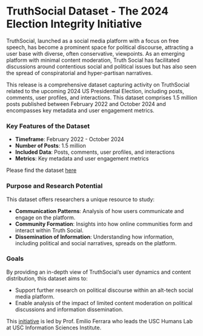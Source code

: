 # TruthSocial Dataset - The 2024 Election Integrity Initiative 

TruthSocial, launched as a social media platform with a focus on free speech, has become a prominent space for political discourse, attracting a user base with diverse, often conservative, viewpoints. As an emerging platform with minimal content moderation, Truth Social has facilitated discussions around contentious social and political issues but has also seen the spread of conspiratorial and hyper-partisan narratives.

This release is a comprehensive dataset capturing activity on TruthSocial related to the upcoming 2024 US Presidential Election, including posts, comments, user profiles, and interactions. This dataset comprises 1.5 million posts published between February 2022 and October 2024 and encompasses key metadata and user engagement metrics.

### Key Features of the Dataset

- **Timeframe**: February 2022 - October 2024
- **Number of Posts**: 1.5 million
- **Included Data**: Posts, comments, user profiles, and interactions
- **Metrics**: Key metadata and user engagement metrics

Please find the dataset [here](https://www.kaggle.com/datasets/kashishashah/truthsocial-2024-election-integrity-initiative)

### Purpose and Research Potential

This dataset offers researchers a unique resource to study:
- **Communication Patterns**: Analysis of how users communicate and engage on the platform.
- **Community Formation**: Insights into how online communities form and interact within Truth Social.
- **Dissemination of Information**: Understanding how information, including political and social narratives, spreads on the platform.

### Goals

By providing an in-depth view of TruthSocial’s user dynamics and content distribution, this dataset aims to:
- Support further research on political discourse within an alt-tech social media platform.
- Enable analysis of the impact of limited content moderation on political discussions and information dissemination.

This [initiative](https://election-integrity.online/) is led by Prof. Emilio Ferrara who leads the USC Humans Lab at USC Information Sciences Institute. 

